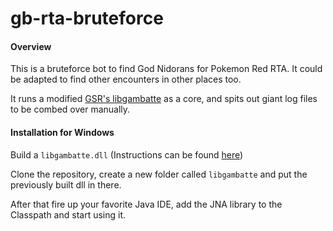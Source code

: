 gb-rta-bruteforce
==========

#### Overview

This is a bruteforce bot to find God Nidorans for Pokemon Red RTA. It could be adapted to find other encounters in other places too.

It runs a modified [GSR's libgambatte](https://github.com/gifvex/gambatte-speedrun) as a core, and spits out giant log files to be combed over manually.

#### Installation for Windows

Build a `libgambatte.dll` (Instructions can be found [here](https://github.com/gifvex/gambatte-speedrun))

Clone the repository, create a new folder called `libgambatte` and put the previously built dll in there.

After that fire up your favorite Java IDE, add the JNA library to the Classpath and start using it.
